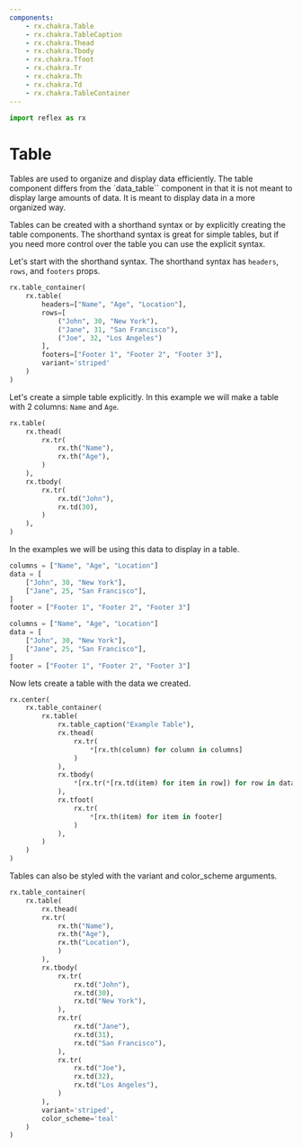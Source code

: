 ```yaml
---
components:
    - rx.chakra.Table
    - rx.chakra.TableCaption
    - rx.chakra.Thead
    - rx.chakra.Tbody
    - rx.chakra.Tfoot
    - rx.chakra.Tr
    - rx.chakra.Th
    - rx.chakra.Td
    - rx.chakra.TableContainer
---
```


```python exec
import reflex as rx
```

# Table

Tables are used to organize and display data efficiently.
The table component differs from the `data_table`` component in that it is not meant to display large amounts of data.
It is meant to display data in a more organized way.

Tables can be created with a shorthand syntax or by explicitly creating the table components.
The shorthand syntax is great for simple tables, but if you need more control over the table you can use the explicit syntax.

Let's start with the shorthand syntax.
The shorthand syntax has `headers`, `rows`, and `footers` props.

```python demo
rx.table_container(
    rx.table(
        headers=["Name", "Age", "Location"],
        rows=[
            ("John", 30, "New York"),
            ("Jane", 31, "San Francisco"),
            ("Joe", 32, "Los Angeles")
        ],
        footers=["Footer 1", "Footer 2", "Footer 3"],
        variant='striped'
    )
)
```

Let's create a simple table explicitly. In this example we will make a table with 2 columns: `Name` and `Age`.

```python demo
rx.table(
    rx.thead(
        rx.tr(
            rx.th("Name"),
            rx.th("Age"),
        )
    ),
    rx.tbody(
        rx.tr(
            rx.td("John"),
            rx.td(30),
        )
    ),
)
```

In the examples we will be using this data to display in a table.

```python exec
columns = ["Name", "Age", "Location"]
data = [
    ["John", 30, "New York"],
    ["Jane", 25, "San Francisco"],
]
footer = ["Footer 1", "Footer 2", "Footer 3"]
```

```python
columns = ["Name", "Age", "Location"]
data = [
    ["John", 30, "New York"],
    ["Jane", 25, "San Francisco"],
]
footer = ["Footer 1", "Footer 2", "Footer 3"]
```

Now lets create a table with the data we created.

```python eval
rx.center(
    rx.table_container(
        rx.table(
            rx.table_caption("Example Table"),
            rx.thead(
                rx.tr(
                    *[rx.th(column) for column in columns]
                )
            ),
            rx.tbody(
                *[rx.tr(*[rx.td(item) for item in row]) for row in data]
            ),
            rx.tfoot(
                rx.tr(
                    *[rx.th(item) for item in footer]
                )
            ),
        )
    )
)
```

Tables can also be styled with the variant and color_scheme arguments.

```python demo
rx.table_container(
    rx.table(
        rx.thead(
        rx.tr(
            rx.th("Name"),
            rx.th("Age"),
            rx.th("Location"),
            )
        ),
        rx.tbody(
            rx.tr(
                rx.td("John"),
                rx.td(30),
                rx.td("New York"),
            ),
            rx.tr(
                rx.td("Jane"), 
                rx.td(31),
                rx.td("San Francisco"),
            ),
            rx.tr(
                rx.td("Joe"),
                rx.td(32),
                rx.td("Los Angeles"),
            )
        ),
        variant='striped',
        color_scheme='teal'
    )
)
```
